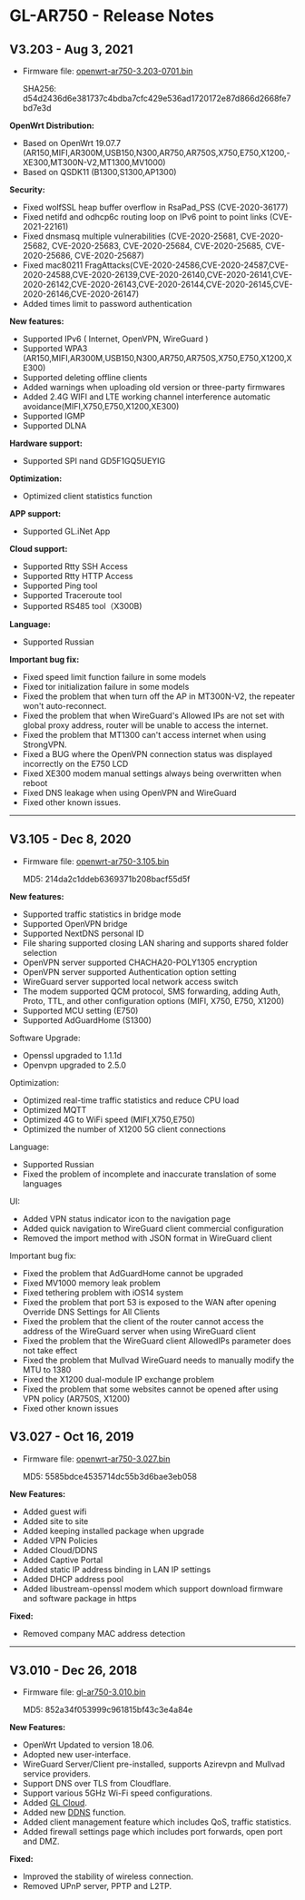 # GL-AR750 - Release Notes

## V3.203 - Aug 3, 2021

- Firmware file: [openwrt-ar750-3.203-0701.bin](https://fw.gl-inet.com/firmware/ar750/v1/openwrt-ar750-3.203-0701.bin)

    SHA256: d54d2436d6e381737c4bdba7cfc429e536ad1720172e87d866d2668fe7bd7e3d

**OpenWrt Distribution:**

- Based on OpenWrt 19.07.7  (AR150,MIFI,AR300M,USB150,N300,AR750,AR750S,X750,E750,X1200,- XE300,MT300N-V2,MT1300,MV1000)
- Based on QSDK11  (B1300,S1300,AP1300)

**Security:**

- Fixed wolfSSL heap buffer overflow in RsaPad_PSS (CVE-2020-36177)
- Fixed netifd and odhcp6c routing loop on IPv6 point to point links (CVE-2021-22161)
- Fixed dnsmasq multiple vulnerabilities (CVE-2020-25681, CVE-2020-25682, CVE-2020-25683, CVE-2020-25684, CVE-2020-25685, CVE-2020-25686, CVE-2020-25687)
- Fixed mac80211 FragAttacks(CVE-2020-24586,CVE-2020-24587,CVE-2020-24588,CVE-2020-26139,CVE-2020-26140,CVE-2020-26141,CVE-2020-26142,CVE-2020-26143,CVE-2020-26144,CVE-2020-26145,CVE-2020-26146,CVE-2020-26147)
- Added times limit to password authentication

**New features:**

- Supported IPv6 ( Internet, OpenVPN, WireGuard )
- Supported WPA3 (AR150,MIFI,AR300M,USB150,N300,AR750,AR750S,X750,E750,X1200,XE300)
- Supported deleting offline clients
- Added warnings when uploading old version or three-party firmwares
- Added 2.4G WIFI and LTE working channel interference automatic avoidance(MIFI,X750,E750,X1200,XE300)
- Supported IGMP 
- Supported DLNA

**Hardware support:**

- Supported SPI nand GD5F1GQ5UEYIG

**Optimization:**

- Optimized client statistics function

**APP support:**

- Supported GL.iNet App

**Cloud support:**

- Supported Rtty SSH Access
- Supported Rtty HTTP Access
- Supported Ping tool
- Supported Traceroute tool
- Supported RS485 tool（X300B)

**Language:**

- Supported Russian

**Important bug fix:**

- Fixed speed limit function failure in some models
- Fixed tor initialization failure in some models
- Fixed the problem that when turn off the AP in MT300N-V2, the repeater won't auto-reconnect.
- Fixed the problem that when WireGuard's Allowed IPs are not set with global proxy address, router will be unable to access the internet. 
- Fixed the problem that MT1300 can't access internet when using StrongVPN.
- Fixed a BUG where the OpenVPN connection status was displayed incorrectly on the E750 LCD
- Fixed XE300 modem manual settings always being overwritten when reboot 
- Fixed DNS leakage when using OpenVPN and WireGuard
- Fixed other known issues.

---

## V3.105 - Dec 8, 2020

- Firmware file: [openwrt-ar750-3.105.bin](https://fw.gl-inet.com/firmware/ar750/v1/openwrt-ar750-3.105.bin)

    MD5: 214da2c1ddeb6369371b208bacf55d5f

**New features:**

- Supported traffic statistics in bridge mode
- Supported OpenVPN bridge
- Supported NextDNS personal ID
- File sharing supported closing LAN sharing and supports shared folder selection
- OpenVPN server supported CHACHA20-POLY1305 encryption
- OpenVPN server supported Authentication option setting
- WireGuard server supported local network access switch
- The modem supported QCM protocol, SMS forwarding, adding Auth, Proto, TTL, and other configuration options (MIFI, X750, E750, X1200)
- Supported MCU setting (E750)
- Supported AdGuardHome (S1300)

Software Upgrade:

- Openssl upgraded to 1.1.1d
- Openvpn upgraded to 2.5.0

Optimization:

- Optimized real-time traffic statistics and reduce CPU load
- Optimized MQTT
- Optimized 4G to WiFi speed (MIFI,X750,E750)
- Optimized the number of X1200 5G client connections

Language:

- Supported Russian
- Fixed the problem of incomplete and inaccurate translation of some languages

UI:

- Added VPN status indicator icon to the navigation page
- Added quick navigation to WireGuard client commercial configuration
- Removed the import method with JSON format in WireGuard client 

Important bug fix:

- Fixed the problem that AdGuardHome cannot be upgraded
- Fixed MV1000 memory leak problem
- Fixed tethering problem with iOS14 system
- Fixed the problem that port 53 is exposed to the WAN after opening Override DNS Settings for All Clients
- Fixed the problem that the client of the router cannot access the address of the WireGuard server when using WireGuard client
- Fixed the problem that the WireGuard client AllowedIPs parameter does not take effect
- Fixed the problem that Mullvad WireGuard needs to manually modify the MTU to 1380
- Fixed the X1200 dual-module IP exchange problem
- Fixed the problem that some websites cannot be opened after using VPN policy (AR750S, X1200)
- Fixed other known issues

## V3.027 - Oct 16, 2019

- Firmware file: [openwrt-ar750-3.027.bin](https://fw.gl-inet.com/firmware/ar750/v1/openwrt-ar750-3.027.bin)

    MD5: 5585bdce4535714dc55b3d6bae3eb058

**New Features:**

- Added guest wifi
- Added site to site
- Added keeping installed package when upgrade
- Added VPN Policies
- Added Cloud/DDNS
- Added Captive Portal
- Added static IP address binding in LAN IP settings
- Added DHCP address pool
- Added libustream-openssl modem which support download firmware and software package in https

**Fixed:**

- Removed company MAC address detection

---



## V3.010 - Dec 26, 2018

- Firmware file: [gl-ar750-3.010.bin](https://fw.gl-inet.com/firmware/ar750/v1/openwrt-ar750-3.010.bin)

    MD5: 852a34f053999c961815bf43c3e4a84e

**New Features:**

- OpenWrt Updated to version 18.06.
- Adopted new user-interface.
- WireGuard Server/Client pre-installed, supports Azirevpn and Mullvad service providers.
- Support DNS over TLS from Cloudflare.
- Support various 5GHz Wi-Fi speed configurations.
- Added [GL Cloud](../../tutorials/cloud/).
- Added new [DDNS](../../tutorials/ddns/) function.
- Added client management feature which includes QoS, traffic statistics.
- Added firewall settings page which includes port forwards, open port and DMZ.

**Fixed:**

- Improved the stability of wireless connection.
- Removed UPnP server, PPTP and L2TP.

